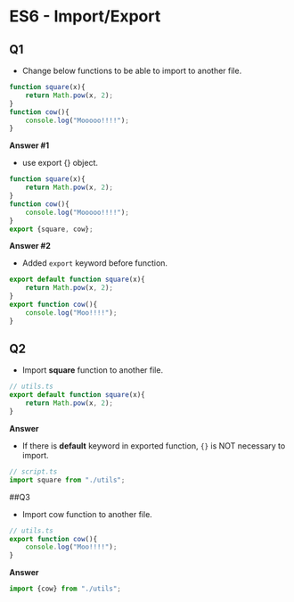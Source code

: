 # ES6 - Import/Export

## Q1
- Change below functions to be able to import to another file.

```js
function square(x){
    return Math.pow(x, 2);
}
function cow(){
    console.log("Mooooo!!!!");
}
```

**Answer #1**
- use export {} object.

```js
function square(x){
    return Math.pow(x, 2);
}
function cow(){
    console.log("Mooooo!!!!");
}
export {square, cow};
```

**Answer #2**
- Added `export` keyword before function.

```js
export default function square(x){
    return Math.pow(x, 2);
}
export function cow(){
    console.log("Moo!!!!");
}
```

## Q2
- Import **square** function to another file.
```js
// utils.ts
export default function square(x){
    return Math.pow(x, 2);
}
```

**Answer**
- If there is **default** keyword in exported function, `{}` is NOT necessary to import.

```js
// script.ts
import square from "./utils";
```

##Q3
- Import cow function to another file.
```js
// utils.ts
export function cow(){
    console.log("Moo!!!!");
}
```

**Answer**
```js
import {cow} from "./utils";
```


